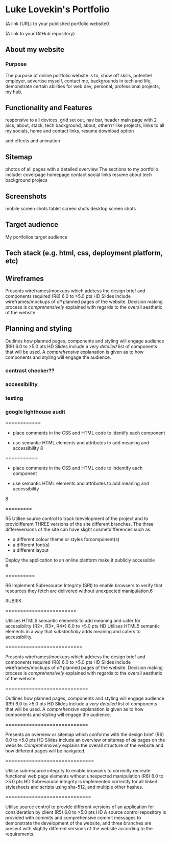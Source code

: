 # Luke Lovekin's Portfolio


(A link (URL) to your published portfolio website0

(A link to your GitHub repository)
               
## About my website  
### Purpose
The purpose of online portfolio website is to, show off skills, potentiel employer, advertise myself, contact me, backgrounds in tech and life, demonstrate certain abilities for web dev, personal, professional projects, my hub.



## Functionality and Features

responsive to all devices, grid set out, nav bar, header
main page with 2 pics, about, stack, tech background, about, otherrrr like projects, links to all my socials, home and contact links, resume download option

add effects and animation

## Sitemap

photos of all pages with a detailed overview
The sections to my portfolio include:
coverpage
homepage
contact
social links
resume
about
tech background
projecs


## Screenshots

mobile screen shots
tablet screen shots
desktop screen shots



## Target audience

My portfolios target audience


## Tech stack (e.g. html, css, deployment platform, etc)

## Wireframes

Presents wireframes/mockups which address the design brief and components required (R8)
6.0 to >5.0 pts
HD
Slides include wireframes/mockups of *all* planned pages of the website. Decision making process is *comprehensively* explained with regards to the overall aesthetic of the website.

## Planning and styling

Outlines how planned pages, components and styling will engage audience (R9)
6.0 to >5.0 pts
HD
Slides include a *very detailed* list of components that will be used. A *comprehensive* explanation is given as to how components and styling will engage the audience.


### contrast checker??
### accessibility
### testing
### google lighthouse audit


============


- place comments in the CSS and HTML code to identify each component

- use semantic HTML elements and attributes to add meaning and accessibility
8

===========

- place comments in the CSS and HTML code to indentify each component

- use semantic HTML elements and attributes to add meaning and accessibility

8

=========

R5	Utilise source control to track tdevelopment of the project and to providifferent THREE versions of the site different branches. The three differeversions of the site can have slight cosmetdifferences such as:
- a different colour theme or styles forcomponent(s)
- a different font(s)
- a different layout

Deploy the application to an online platform make it publicly accessible	
6

==========

R6	Implement Subresource Integrity (SRI) to enable browsers to verify that resources they fetch are delivered without unexpected manipulation.6







RUBRIK

========================

Utilises HTML5 semantic elements to add meaning and cater for accessibility (R2*, R3*, R4*)
6.0 to >5.0 pts
HD
Utilises HTML5 semantic elements in a way that *substantially* adds meaning and caters to accessibility.

==========================

Presents wireframes/mockups which address the design brief and components required (R8)
6.0 to >5.0 pts
HD
Slides include wireframes/mockups of *all* planned pages of the website. Decision making process is *comprehensively* explained with regards to the overall aesthetic of the website.

============================

Outlines how planned pages, components and styling will engage audience (R9)
6.0 to >5.0 pts
HD
Slides include a *very detailed* list of components that will be used. A *comprehensive* explanation is given as to how components and styling will engage the audience.

============================

Presents an overview or sitemap which conforms with the design brief (R6)
6.0 to >5.0 pts
HD
Slides include an overview or sitemap of *all* pages on the website. *Comprehensively* explains the overall structure of the website and how different pages will be navigated.


==============================

Utilise subresource integrity to enable browsers to correctly recreate functional web page elements without unexpected manipulation (R6)
6.0 to >5.0 pts
HD
Subresource integrity is implemented correctly for all linked stylesheets and scripts using sha-512, and multiple other hashes.

=============================

Utilise source control to provide different versions of an application for consideration by client (R5)
6.0 to >5.0 pts
HD
A source control repository is provided with commits and comprehensive commit messages to demonstrate the development of the website, and three branches are present with slightly different versions of the website according to the requirements.